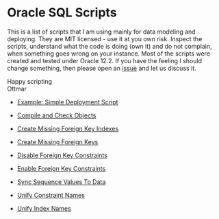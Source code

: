# Oracle SQL Scripts

This is a list of scripts that I am using mainly for data modeling and deploying. They are MIT licensed - use it at you own risk. Inspect the scripts, understand what the code is doing (own it) and do not complain, when something goes wrong on your instance. Most of the scripts were created and tested under Oracle 12.2. If you have the feeling I should change something, then please open an [issue](https://github.com/ogobrecht/oracle-sql-scripts/issues/new/choose) and let us discuss it.

Happy scripting\
Ottmar

- [Example: Simple Deployment Script](examples/deploy.sql)

- [Compile and Check Objects](scripts/compile_and_check_objects.sql)
- [Create Missing Foreign Key Indexes](scripts/create_missing_foreign_key_indexes.sql)
- [Create Missing Foreign Keys](scripts/create_missing_foreign_keys.sql)
- [Disable Foreign Key Constraints](scripts/disable_foreign_key_constraints.sql)
- [Enable Foreign Key Constraints](scripts/enable_foreign_key_constraints.sql)
- [Sync Sequence Values To Data](scripts/sync_sequence_values_to_data.sql)
- [Unify Constraint Names](scripts/unify_constraint_names.sql)
- [Unify Index Names](scripts/unify_index_names.sql)

